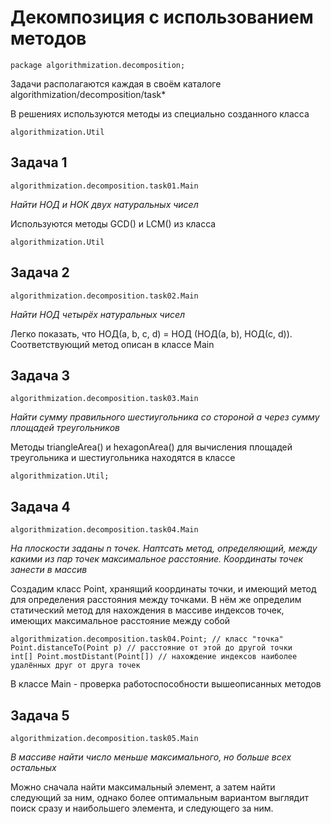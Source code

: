 Декомпозиция с использованием методов
=================

	package algorithmization.decomposition;

Задачи располагаются каждая в своём каталоге algorithmization/decomposition/task*

В решениях используются методы из специально созданного класса 

	algorithmization.Util

Задача 1
-----------------

	algorithmization.decomposition.task01.Main

*Найти НОД и НОК двух натуральных чисел*

Используются методы GCD() и LCM() из класса

	algorithmization.Util

Задача 2
-----------------
	
	algorithmization.decomposition.task02.Main
	
*Найти НОД четырёх натуральных чисел*
	
Легко показать, что НОД(a, b, c, d) = НОД (НОД(a, b), НОД(c, d)). Соответствующий метод описан в классе Main
	
Задача 3
-----------------

	algorithmization.decomposition.task03.Main

*Найти сумму правильного шестиугольника со стороной a через сумму площадей треугольников*

Методы triangleArea() и hexagonArea() для вычисления площадей треугольника и шестиугольника находятся в классе
	
	algorithmization.Util;

Задача 4
-----------------

	algorithmization.decomposition.task04.Main

*На плоскости заданы n точек. Наптсать метод, определяющий, между какими из пар точек максимальное расстояние. Координаты точек занести в массив*

Создадим класс Point, хранящий координаты точки, и имеющий метод для определения расстояния между точками. В нём же определим статический метод для нахождения в массиве индексов точек, имеющих максимальное расстояние между собой

	algorithmization.decomposition.task04.Point; // класс "точка"
	Point.distanceTo(Point p) // расстояние от этой до другой точки
	int[] Point.mostDistant(Point[]) // нахождение индексов наиболее удалённых друг от друга точек

В классе Main - проверка работоспособности вышеописанных методов

Задача 5
-----------------

	algorithmization.decomposition.task05.Main

*В массиве найти число меньше максимального, но больше всех остальных*

Можно сначала найти максимальный элемент, а затем найти следующий за ним,
однако более оптимальным вариантом выглядит поиск сразу и наибольшего элемента,
и следующего за ним.